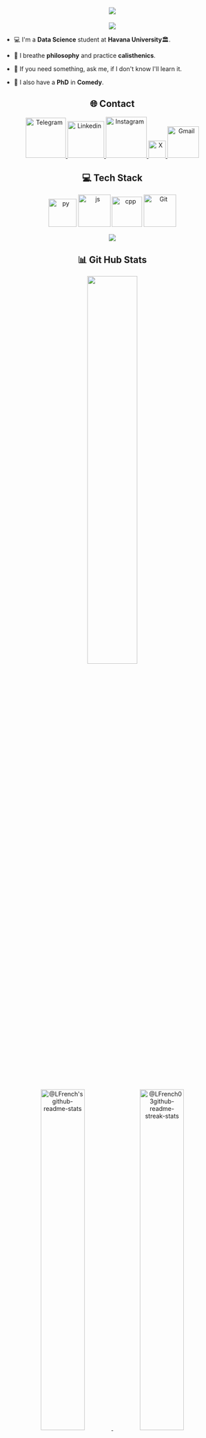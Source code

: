 <h1 align="center">
    <img src="https://readme-typing-svg.herokuapp.com?font=Righteous&size=35&center=true&vCenter=true&width=500&height=60&duration=4000&lines=Hello+There!!+👋;I'm+Luis+Ernesto+👤;I'm+from+Cuba+🇨🇺;" /> 
</h1>
<p align="center">
  <a href="https://github.com/LFrench03">
    <img src="https://komarev.com/ghpvc/?username=LFrench03&color=blue&style=for-the-badge)" />
  </a>
</p>


- 💻 I'm a **Data Science** student at **Havana University**🏛.

- 👾 I breathe **philosophy** and practice **calisthenics**.

- 💬 If you need something, ask me, if I don't know I'll learn it.

- 🤡 I also have a **PhD** in **Comedy**.


<h2 align="center">🌐 Contact</h2>
<p align="center">
  <a href="https://t.me/Lerne03">
    <img alt="Telegram" width="93px" src="https://img.shields.io/badge/Telegram-2CA5E0?style=for-the-badge&logo=telegram&logoColor=white" />
  </a>
  <a target="_blank" href="https://www.linkedin.com/in/luis-ernesto-serras-91b708329">
    <img  alt="Linkedin" width="85px" src="https://img.shields.io/badge/LinkedIn-%230077B5.svg?logo=linkedin&logoColor=white" />
  </a>  
  <a target="_blank" href="https://www.instagram.com/luijernesto_sr">
    <img  alt="Instagram" width="95px" src="https://img.shields.io/badge/Instagram-%23E4405F.svg?logo=Instagram&logoColor=white" />
  </a>
  <a target="_blank" href="https://x.com/Lerne03">
    <img  alt="X" width="40px" src="https://img.shields.io/badge/X-black.svg?logo=X&logoColor=white" />
  </a>   
  <a target="_blank" href="mailto:luisernestoserras@gmail.com">
    <img  alt="Gmail" width="73px" src="https://img.shields.io/badge/Gmail-D14836?style=for-the-badge&logo=gmail&logoColor=white" />
  </a>   
</p>


<h2 align="center">💻 Tech Stack</h2>

<p align="center">
    <a>
        <img src="https://techstack-generator.vercel.app/python-icon.svg" alt="py" width="65" height="65" /> <img src="https://techstack-generator.vercel.app/js-icon.svg" alt="js" width="75" height="75" /> <img src="https://techstack-generator.vercel.app/cpp-icon.svg" alt="cpp" width="70" height="70" /> <img src="https://techstack-generator.vercel.app/github-icon.svg" width="75" height="75" alt="Git" />
    </a>     
</p>
<p align="center">
  <a href="https://skillicons.dev">
  <img src="https://skillicons.dev/icons?i=linux,vscode,git,html,css,latex,r,md,matlab"/>
  </a>
</p>


<h2 align="center">📊 Git Hub Stats</h2>

<p align="center">
<img src="https://github-readme-stats.vercel.app/api/top-langs/?username=LFrench03&theme=shadow_blue&layout=compact"width="48%"/> 
</p>  
<p align="center">
  <a href="https://github.com/LFrench03?tab=repositories">
    <img src="https://github-readme-stats-one-bice.vercel.app/api?username=LFrench03&theme=transparent&show_icons=true&count_private=true&hide_border=true&role=OWNER,ORGANIZATION_MEMBER,COLLABORATOR" width="45%" alt="@LFrench's github-readme-stats">
  </a>
  <a href="https://github.com/LFrench03?tab=stars">
    <img src="https://github-readme-streak-stats.herokuapp.com?user=LFrench03&theme=shadow-blue&hide_border=true&date_format=M%20j%5B%2C%20Y%5D" width="45%" alt="@LFrench03github-readme-streak-stats">
  </a>
</p>
<br/>


|[![LeetCode Stats](https://leetcode-stats.vercel.app/api?username=Lerne03)](https://leetcode.com/Lerne03/) | [![LeetCode Completed Problems](https://leetcode-stats.vercel.app/api/top-problems/?username=Lerne03&layout=compact)](https://leetcode.com/Lerne03/) |


